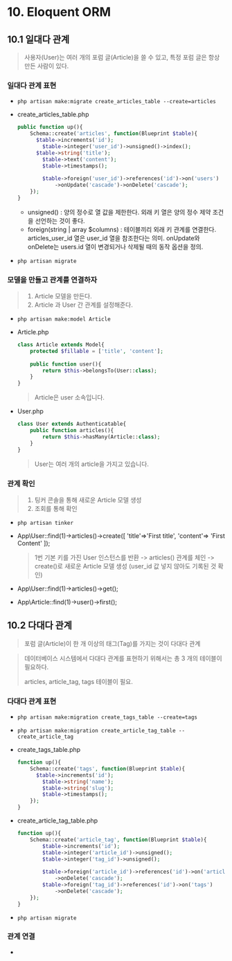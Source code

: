 # 10. Eloquent ORM



## 10.1 일대다 관계

> 사용자(User)는 여러 개의 포럼 글(Article)을 쓸 수 있고, 특정 포럼 글은 항상 만든 사람이 있다.



### 일대다 관계 표현

* `php artisan make:migrate create_articles_table --create=articles`

* create_articles_table.php

  ```php
  public function up(){
      Schema::create('articles', function(Blueprint $table){
  	    $table->increments('id');
          $table->integer('user_id')->unsigned()->index();
      	$table->string('title');
          $table->text('content');
          $table->timestamps();
          
          $table->foreign('user_id')->references('id')->on('users')
              ->onUpdate('cascade')->onDelete('cascade');
      });
  }
  ```

  * unsigned() : 양의 정수로 열 값을 제한한다. 외래 키 열은 양의 정수 제약 조건을 선언하는 것이 좋다.
  * foreign(string | array $columns) : 테이블끼리 외래 키 관계를 연결한다. articles_user_id 열은 user_id 열을 참조한다는 의미. onUpdate와 onDelete는 users.id 열이 변경되거나 삭제될 때의 동작 옵션을 정의.

* `php artisan migrate`



### 모델을 만들고 관계를 연결하자

> 1. Article 모델을 만든다.
> 2. Article 과 User 간 관계를 설정해준다.



* `php artisan make:model Article`

* Article.php

  ```php
  class Article extends Model{
      protected $fillable = ['title', 'content'];
      
      public function user(){
          return $this->belongsTo(User::class);
      }
  }
  ```

  > Article은 user 소속입니다.

* User.php

  ```php
  class User extends Authenticatable{
      public function articles(){
          return $this->hasMany(Article::class);
      }
  }
  ```

  > User는 여러 개의 article을 가지고 있습니다.



### 관계 확인

> 1. 팅커 콘솔을 통해 새로운 Article 모델 생성
> 2. 조회를 통해 확인

* `php artisan tinker`

* App\User::find(1)->articles()->create([ 'title'=>'First title', 'content'=> 'First Content' ]);

  > 1번 기본 키를 가진 User 인스턴스를 반환 -> articles() 관계를 체인 -> create()로 새로운 Article 모델 생성 (user_id 값 넣지 않아도 기록된 것 확인)

* App\User::find(1)->articles()->get();

* App\Article::find(1)->user()->first();



## 10.2 다대다 관계

> 포럼 글(Article)이 한 개 이상의 태그(Tag)를 가지는 것이 다대다 관계

> 데이터베이스 시스템에서 다대다 관계를 표현하기 위해서는 총 3 개의 테이블이 필요하다.
>
> articles, article_tag, tags 테이블이 필요.



### 다대다 관계 표현

* `php artisan make:migration create_tags_table --create=tags`

* `php artisan make:migration create_article_tag_table --create_article_tag`

* create_tags_table.php

  ```php
  function up(){
      Schema::create('tags', function(Blueprint $table){
  	    $table->increments('id');
          $table->string('name');
          $table->string('slug');
          $table->timestamps();
      });
  }
  ```

* create_article_tag_table.php

  ```php
  function up(){
      Schema::create('article_tag', function(Blueprint $table){
          $table->increments('id');
          $table->integer('article_id')->unsigned();
          $table->integer('tag_id')->unsigned();
          
          $table->foreign('article_id')->references('id')->on('articles')
              ->onDelete('cascade');
          $table->foreign('tag_id')->references('id')->on('tags')
              ->onDelete('cascade');
      });
  }
  ```

* `php artisan migrate`



### 관계 연결

* 